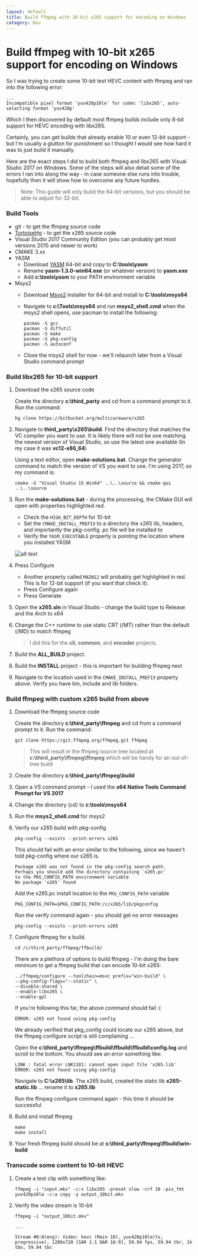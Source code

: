 ```yaml
---
layout: default
title: Build ffmpeg with 10-bit x265 support for encoding on Windows
category: Dev
---
```


# Build ffmpeg with 10-bit x265 support for encoding on Windows #

So I was trying to create some 10-bit test HEVC content with ffmpeg and ran into the following error:

```Batchfile
...
Incompatible pixel format 'yuv420p10le' for codec 'libx265', auto-selecting format 'yuv420p'
```

Which I then discovered by default most ffmpeg builds include only 8-bit support for HEVC encoding with libx265.

Certainly, you can get builds that already enable 10 or even 12-bit support - but I'm usually a glutton for punishment so I thought I would see how hard it was to just build it manually.

Here are the exact steps I did to build both ffmpeg and libx265 with Visual Studio 2017 on Windows.  Some of the steps will also detail some of the errors I ran into along the way - in case someone else runs into trouble, hopefully then it will show how to overcome any future hurdles.

> Note: This guide will only build the 64-bit versions, but you should be able to adjust for 32-bit.

### Build Tools ###
* git - to get the ffmpeg source code
* [TortoiseHg](https://tortoisehg.bitbucket.io/) - to get the x265 source code
* Visual Studio 2017 Community Edition (you can probably get most versions 2015 and newer to work)
* CMAKE 3.xx
* YASM
  * Download [YASM](http://yasm.tortall.net/) 64-bit and copy to **C:\tools\yasm**
  * Rename **yasm-1.3.0-win64.exe** (or whatever version) to **yasm.exe**
  * Add **c:\tools\yasm** to your PATH environment variable
* Msys2
  * Download [Msys2](http://www.msys2.org/) installer for 64-bit and install to **C:\tools\msys64**
  * Navigate to **c:\Tools\msys64** and run **msys2_shell.cmd** when the msys2 shell opens, use pacman to install the following:
  
    ```Batchfile
    pacman -S gcc
    pacman -S diffutil
    pacman -S make
    pacman -S pkg-config
    pacman -S autoconf
    ```
    
  * Close the msys2 shell for now - we'll relaunch later from a Visual Studio command prompt 

### Build libx265 for 10-bit support ###

1. Download the x265 source code
   
   Create the directory **c:\third_party** and cd from a command prompt to it.  Run the command:
   
   ```Batchfile
   hg clone https://bitbucket.org/multicoreware/x265
   ```

2. Navigate to **third_party\x265\build**. Find the directory that matches the VC compiler you want to use. It is likely there will not be one matching the newest version of Visual Studio, so use the latest one available (In my case it was **vc12-x86_64**)
   
   Using a text editor, open **make-solutions.bat**.  Change the generator command to match the version of VS you want to use.  I'm using 2017, so my command is:
   
   ```Batchfile
   cmake -G "Visual Studio 15 Win64" ..\..\source && cmake-gui ..\..\source
   ```
   
3. Run the **make-solutions.bat** - during the processing, the CMake GUI will open with properties highlighted red.
   * Check the `HIGH_BIT_DEPTH` for 10-bit
   * Set the `CMAKE_INSTALL_PREFIX` to a directory the x265 lib, headers, and importantly the pkg-config .pc file will be installed to
   * Verify the `YASM_EXECUTABLE` property is pointing the location where you installed YASM
   
   ![alt text][cmake_1]   
   
4. Press Configure
   * Another property called `MAIN12` will probably get highlighted in red.  This is for 12-bit support (if you want that check it).
   * Press Configure again
   * Press Generate
  
5. Open the **x265.sln** in Visual Studio - change the build type to Release and the Arch to x64

6. Change the C++ runtime to use static CRT (/MT) rather than the default (/MD) to match ffmpeg  

   > I did this for the **cli**, **common**, and **encoder** projects.

7. Build the **ALL_BUILD** project.

8. Build the **INSTALL** project - this is important for building ffmpeg next

9. Navigate to the location used in the `CMAKE_INSTALL_PREFIX` property above.  Verify you have bin, include and lib folders.

### Build ffmpeg with custom x265 build from above ###

1. Download the ffmpeg source code
   
   Create the directory **c:\third_party\ffmpeg** and cd from a command prompt to it.  Run the command:
   
   ```Batchfile
   git clone https://git.ffmpeg.org/ffmpeg.git ffmpeg
   ```
   
   > This will result in the ffmpeg source tree located at **c:\third_party\ffmpeg\ffmpeg** which will be handy for an out-of-tree build
   
2. Create the directory **c:\third_party\ffmpeg\build**

3. Open a VS command prompt - I used the **x64 Native Tools Command Prompt for VS 2017**

4. Change the directory (cd) to **c:\tools\msys64**

5. Run the **msys2_shell.cmd** for msys2

6. Verify our x265 build with pkg-config

   ```Batchfile
   pkg-config --exists --print-errors x265
   ```
   
   This should fail with an error similar to the following, since we haven't told pkg-config where our x265 is.
   
   ```Batchfile
   Package x265 was not found in the pkg-config search path.
   Perhaps you should add the directory containing `x265.pc'
   to the PKG_CONFIG_PATH environment variable
   No package 'x265' found
   ```
   
   Add the x265.pc install location to the `PKG_CONFIG_PATH` variable
   
   ```Batchfile
   PKG_CONFIG_PATH=$PKG_CONFIG_PATH:/c/x265/lib/pkgconfig
   ```
   
   Run the verify command again - you should get no error messages
   
   ```Batchfile
   pkg-config --exists --print-errors x265
   ```
   
7. Configure ffmpeg for a build.
  
   ```Batchfile
   cd /c/third_party/ffmpeg/ffbuild/
   ```
   
   There are a plethora of options to build ffmpeg - I'm doing the bare minimum to get a ffmpeg build that can encode 10-bit x265:
   
   ```Batchfile
   ../ffmpeg/configure --toolchain=msvc prefix="win-build" \
   --pkg-config-flags="--static" \
   --disable-shared \
   --enable-libx265 \
   --enable-gpl
   ```
   
   If you're following this far, the above command should fail :(
   
   ```Batchfile
   ERROR: x265 not found using pkg-config
   ```
   
   We already verified that pkg_config could locate our x265 above, but the ffmpeg configure script is still complaining  ...
   
   Open the **c:\third_party\ffmpeg\ffbuild\ffbuild\ffbuild\config.log** and scroll to the bottom.  You should see an error something like:
   
   ```Batchfile
   LINK : fatal error LNK1181: cannot open input file 'x265.lib'
   ERROR: x265 not found using pkg-config
   ```
   
   Navigate to **C:\x265\lib**.  The x265 build, created the static lib **x265-static.lib** ... rename it to **x265.lib**
   
   Run the ffmpeg configure command again - this time it should be successful
  
8. Build and install ffmpeg
  
   ```Batchfile
   make
   make install
   ```
  
9. Your fresh ffmpeg build should be at **c:\third_party\ffmpeg\ffbuild\win-build**

### Transcode some content to 10-bit HEVC ###
  
  1.  Create a test clip with something like:
  
      ```Batchfile
      ffmpeg -i "input.mkv" -c:v libx265 -preset slow -crf 18 -pix_fmt yuv420p10le -c:a copy -y output_10bit.mkv
      ```
  
  2.  Verify the video stream is 10-bit
  
      ```Batchfile
      ffmpeg -i "output_10bit.mkv"
      
      ... 
      
      Stream #0:0(eng): Video: hevc (Main 10), yuv420p10le(tv, progressive), 1280x720 [SAR 1:1 DAR 16:9], 59.94 fps, 59.94 tbr, 1k tbn, 59.94 tbc      
      
      ```
  
  [cmake_1]:https://s3.amazonaws.com/gregwessels/posts/2017/cmake_x265.jpg "CMAKE GUI for x265"
  
  
  
  
  
  
  
  
  

  
  

   
   





   
   
   
   
